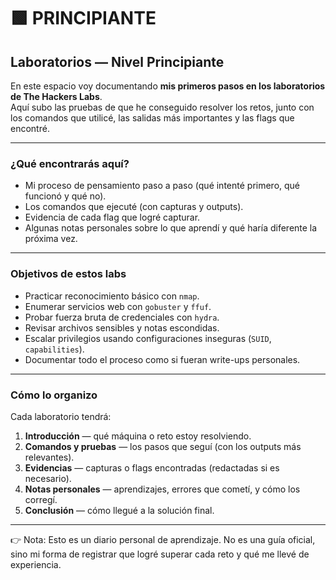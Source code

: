 # 🟩 PRINCIPIANTE

## Laboratorios — Nivel Principiante

En este espacio voy documentando **mis primeros pasos en los laboratorios de The Hackers Labs**.\
Aquí subo las pruebas de que he conseguido resolver los retos, junto con los comandos que utilicé, las salidas más importantes y las flags que encontré.

***

### ¿Qué encontrarás aquí?

* Mi proceso de pensamiento paso a paso (qué intenté primero, qué funcionó y qué no).
* Los comandos que ejecuté (con capturas y outputs).
* Evidencia de cada flag que logré capturar.
* Algunas notas personales sobre lo que aprendí y qué haría diferente la próxima vez.

***

### Objetivos de estos labs

* Practicar reconocimiento básico con `nmap`.
* Enumerar servicios web con `gobuster` y `ffuf`.
* Probar fuerza bruta de credenciales con `hydra`.
* Revisar archivos sensibles y notas escondidas.
* Escalar privilegios usando configuraciones inseguras (`SUID`, `capabilities`).
* Documentar todo el proceso como si fueran write-ups personales.

***

### Cómo lo organizo

Cada laboratorio tendrá:

1. **Introducción** — qué máquina o reto estoy resolviendo.
2. **Comandos y pruebas** — los pasos que seguí (con los outputs más relevantes).
3. **Evidencias** — capturas o flags encontradas (redactadas si es necesario).
4. **Notas personales** — aprendizajes, errores que cometí, y cómo los corregí.
5. **Conclusión** — cómo llegué a la solución final.

***

👉 Nota: Esto es un diario personal de aprendizaje. No es una guía oficial, sino mi forma de registrar que logré superar cada reto y qué me llevé de experiencia.
